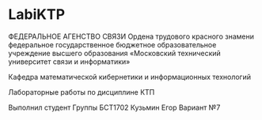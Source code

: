 # LabiKTP
ФЕДЕРАЛЬНОЕ АГЕНСТВО СВЯЗИ
Ордена трудового красного знамени федеральное государственное бюджетное образовательное учреждение высшего образования
«Московский технический университет связи и информатики»

Кафедра математической кибернетики и информационных технологий

Лабораторные работы по дисциплине КТП

Выполнил студент
Группы БСТ1702
Кузьмин Егор
Вариант №7
